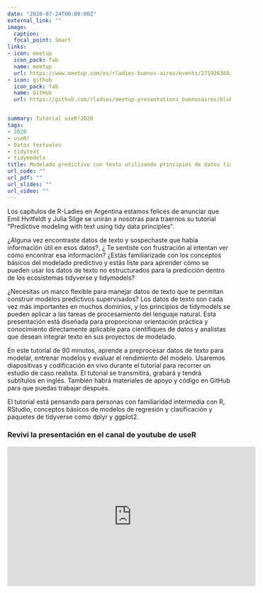 ```yaml
---
date: "2020-07-24T00:00:00Z"
external_link: ""
image:
  caption:
  focal_point: Smart
links:
- icon: meetup
  icon_pack: fab
  name: meetup
  url: https://www.meetup.com/es/rladies-buenos-aires/events/271926360/
- icon: github
  icon_pack: fab
  name: GitHub
  url: https://github.com/rladies/meetup-presentations_buenosaires/blob/master/README.md


summary: Tutorial useR!2020
tags:
- 2020
- useR!
- Datos textuales
- tidytext
- tidymodels
title: Modelado predictivo con texto utilizando principios de datos tidy - useR! 2020
url_code: ""
url_pdf: ""
url_slides: ""
url_video: ""
---
```


Los capítulos de R-Ladies en Argentina estamos felices de anunciar que Emil Hvitfeldt y Julia Silge se unirán a nosotras para traernos su tutorial "Predictive modeling with text using tidy data principles".

¿Alguna vez encontraste datos de texto y sospechaste que había información útil en esos datos?, ¿ Te sentiste con frustración al intentan ver cómo encontrar esa información? ¿Estás familiarizade con los conceptos básicos del modelado predictivo y estás liste para aprender cómo se pueden usar los datos de texto no estructurados para la predicción dentro de los ecosistemas tidyverse y tidymodels?

¿Necesitas un marco flexible para manejar datos de texto que te permitan construir modelos predictivos supervisados?
Los datos de texto son cada vez más importantes en muchos dominios, y los principios de tidymodels se pueden aplicar a las tareas de procesamiento del lenguaje natural. Esta presentación está diseñada para proporcionar orientación práctica y conocimiento directamente aplicable para científiques de datos y analistas que desean integrar texto en sus proyectos de modelado.

En este tutorial de 90 minutos, aprende a preprocesar datos de texto para modelar, entrenar modelos y evaluar el rendimiento del modelo. Usaremos diapositivas y codificación en vivo durante el tutorial para recorrer un estudio de caso realista. El tutorial se transmitirá, grabará y tendrá subtítulos en inglés. También habrá materiales de apoyo y código en GitHub para que puedas trabajar después.

El tutorial está pensando para personas con familiaridad intermedia con R, RStudio, conceptos básicos de modelos de regresión y clasificación y paquetes de tidyverse como dplyr y ggplot2.



### Reviví la presentación en el canal de youtube de useR


<iframe width="560" height="315" src="https://www.youtube.com/embed/Sz8RB_fPYOk" title="YouTube video player" frameborder="0" allow="accelerometer; autoplay; clipboard-write; encrypted-media; gyroscope; picture-in-picture" allowfullscreen></iframe>